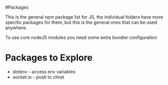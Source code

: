 #Packages

This is the general npm package list for JS, the individual folders have more specific packages for them, but this is the general ones that can be used anywhere.

To use core nodeJS modules you need some extra bundler configuration

# Packages to Explore

- dotenv - access env variables
- socket.io - push to clinet

  
